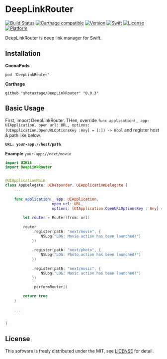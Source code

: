 # DeepLinkRouter

[![Build Status](https://travis-ci.org/shotastage/DeepLinkRouter.swift.svg?branch=master)](https://travis-ci.org/shotastage/DeepLinkRouter.swift)
[![Carthage compatible](https://img.shields.io/badge/Carthage-compatible-4BC51D.svg?style=flat)](https://github.com/shotasatge/DeepLinkRouter.swift)
[![Version](https://img.shields.io/cocoapods/v/DeepLinkRouter.svg?style=flat)](http://cocoapods.org/pods/DeepLinkRouter)
[![Swift](https://img.shields.io/badge/Swift-5.2-orange.svg)](https://swift.org/)
[![License](https://img.shields.io/cocoapods/l/DeepLinkRouter.svg?style=flat)](http://cocoapods.org/pods/DeepLinkRouter)
[![Platform](https://img.shields.io/cocoapods/p/DeepLinkRouter.svg?style=flat)](http://cocoapods.org/pods/DeepLinkRouter)

DeepLinkRouter is deep link manager for Swift.


## Installation

**CocoaPods**

```
pod 'DeepLinkRouter'
```


**Carthage**

```
github "shotastage/DeepLinkRouter" "0.0.3"
```


## Basic Usage

First, import DeepLinkRouter.
THen, override `func application(_ app: UIApplication, open url: URL, options: [UIApplication.OpenURLOptionsKey :Any] = [:]) -> Bool` and register host & path like below.


**`URL: your-app://host/path`**

**Example**
`your-app://next/movie`


```swift
import UIKit
import DeepLinkRouter


@UIApplicationMain
class AppDelegate: UIResponder, UIApplicationDelegate {
    ...
    
    func application(_ app: UIApplication,
                     open url: URL,
                     options: [UIApplication.OpenURLOptionsKey : Any] = [:]) -> Bool {
    
        let router = Router(from: url)
                
        router
            .register(path: "next/movie", {
                NSLog("LOG: Movie action has been launched!")
            })
        
            .register(path: "next/photo", {
                NSLog("LOG: Photo action has been launched!")
            })
        
            .register(path: "next/music", {
                NSLog("LOG: Music action has been launched!")
            })
        
            .performRouter()

        return true
    }
    
    ...


}
```


## License

This software is freely distributed under the MIT, see [LICENSE](./LICENSE) for detail.

